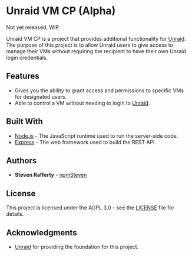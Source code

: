 # Unraid VM CP (Alpha)
Not yet released, WIP

Unraid VM CP is a project that provides additional functionality for [Unraid](https://unraid.net/). The purpose of this project is to allow Unraid users to give access to manage their VMs without requiring the recipient to have their own Unraid login credentials.

## Features

- Gives you the ability to grant access and permissions to specific VMs for designated users.
- Able to control a VM without needing to login to [Unraid](https://unraid.net/).

## Built With

- [Node.js](https://nodejs.org/en/) - The JavaScript runtime used to run the server-side code.
- [Express](https://expressjs.com/) - The web framework used to build the REST API.

## Authors

- **Steven Rafferty** - [npmSteven](https://github.com/npmSteven)

## License

This project is licensed under the AGPL 3.0 - see the [LICENSE](LICENSE) file for details.

## Acknowledgments

- [Unraid](https://unraid.net/) for providing the foundation for this project.